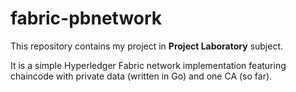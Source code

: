 # fabric-pbnetwork

This repository contains my project in **Project Laboratory** subject.

It is a simple Hyperledger Fabric network implementation featuring chaincode with private data (written in Go) and one CA (so far).
